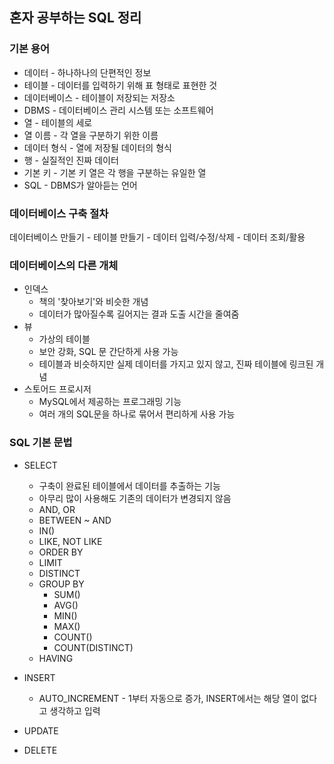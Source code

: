## 혼자 공부하는 SQL 정리

### 기본 용어
- 데이터 - 하나하나의 단편적인 정보
- 테이블 - 데이터를 입력하기 위해 표 형태로 표현한 것
- 데이터베이스 - 테이블이 저장되는 저장소
- DBMS - 데이터베이스 관리 시스템 또는 소프트웨어
- 열 - 테이블의 세로
- 열 이름 - 각 열을 구분하기 위한 이름
- 데이터 형식 - 열에 저장될 데이터의 형식
- 행 - 실질적인 진짜 데이터
- 기본 키 - 기본 키 열은 각 행을 구분하는 유일한 열
- SQL - DBMS가 알아듣는 언어

### 데이터베이스 구축 절차
데이터베이스 만들기 - 테이블 만들기 - 데이터 입력/수정/삭제 - 데이터 조회/활용

### 데이터베이스의 다른 개체
- 인덱스
    - 책의 '찾아보기'와 비슷한 개념
    - 데이터가 많아질수록 길어지는 결과 도출 시간을 줄여줌
- 뷰
    - 가상의 테이블
    - 보안 강화, SQL 문 간단하게 사용 가능
    - 테이블과 비슷하지만 실제 데이터를 가지고 있지 않고, 진짜 테이블에 링크된 개념
- 스토어드 프로시저
    - MySQL에서 제공하는 프로그래밍 기능
    - 여러 개의 SQL문을 하나로 묶어서 편리하게 사용 가능

### SQL 기본 문법
- SELECT
  - 구축이 완료된 테이블에서 데이터를 추출하는 기능
  - 아무리 많이 사용해도 기존의 데이터가 변경되지 않음
  - AND, OR
  - BETWEEN ~ AND
  - IN()
  - LIKE, NOT LIKE
  - ORDER BY
  - LIMIT
  - DISTINCT
  - GROUP BY
    - SUM()
    - AVG()
    - MIN()
    - MAX()
    - COUNT()
    - COUNT(DISTINCT)
  - HAVING

- INSERT
  - AUTO_INCREMENT - 1부터 자동으로 증가, INSERT에서는 해당 열이 없다고 생각하고 입력
- UPDATE
- DELETE